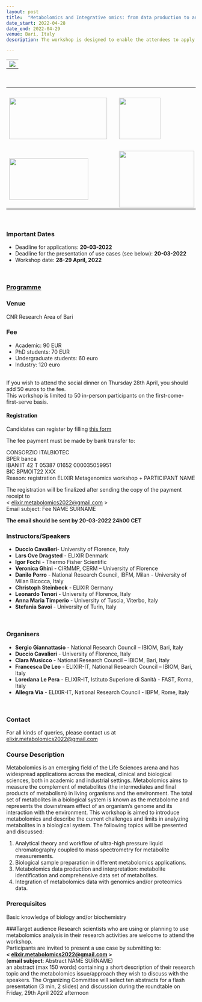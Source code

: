 ```yaml
---
layout: post
title:  "Metabolomics and Integrative omics: from data production to analysis <font color='green'>[open]</font>"
date_start: 2022-04-28
date_end: 2022-04-29   
venue: Bari, Italy
description: The workshop is designed to enable the attendees to apply metabolomics in a research-based context. We will focus both on experimental design and data analysis of different data sources integrated at the level of the metabolome. Attendees will engage into the design of a mass spectrometry-based metabolomics experiment with cutting-edge equipment and will gain an overview on the use of specific software platforms for metabolomics data mining. Special attention will be paid to the integration of metabolomics data with metagenomics, gene expression and proteomic data.

---
```

<table border="0">
<tr>
	<td><a href="https://elixir-iib-training.github.io/website/"><img src="../../../img/banner_metabolomics2022"></a>
	</td>	
</tr>
</table>

<br>

<table border="0">
        <tr>
        <td><a href="https://elixir-iib-training.github.io/website/"><img src="../../../img/logo_iib.png" height="110" width="260"></a>
        </td>
        <td width="30"></td>
        <td><a href="href="https://elixir-iib-training.github.io/website/"><img src="../../../img/Logo_IBIOM.png" height="110" width="110"></a>
        </td>
        <td width="10"></td>
        <td><a href=""><img src="../../../img/Logo_Thermofisher.png" height="160" width="200"></a>
        </td>
        </tr>
        <tr>
        <td><a href="https://elixir-europe.org/about-us/who-we-are/nodes/netherlands"><img src="../../../img/Logo_ELIXIR.jpeg" height="110" width="210"></a>
        </td>
        <td width="20"></td>
        <td><a href="https://www.eosc-life.eu/"><img src="../../../img/LogoCNRBiOmics.png" height="150" width="200"></a>
        </td>
        </tr>
        </table>
<br>

### Important Dates 
- Deadline for applications: **20-03-2022**
- Deadline for the presentation of use cases (see below): **20-03-2022**
- Workshop date: **28-29 April, 2022** 
<br>

### [Programme](https://bit.ly/programme_metabolomics2022)

### Venue
CNR Research Area of Bari <br>

### Fee
* Academic: 90 EUR
* PhD students: 70 EUR
* Undergraduate students: 60 euro
* Industry: 120 euro
<br>
If you wish to attend the social dinner on Thursday 28th April, you should add 50 euros to the fee.
<br>
This workshop is limited to 50 in-person participants on the first-come-first-serve basis.
<br>

#### Registration
Candidates can register by filling [this form](https://bit.ly/registration_form_metabolomics2022)

The fee payment must be made by bank transfer to:

CONSORZIO ITALBIOTEC <br>
BPER banca <br>
IBAN IT 42 T 05387 01652 000035059951 <br>
BIC BPMOIT22 XXX <br>
Reason: registration ELIXIR Metagenomics workshop + PARTICIPANT NAME <br>

The registration will be finalized after sending the copy of the payment receipt to <br> < elixir.metabolomics2022@gmail.com > <br>
Email subject: Fee NAME SURNAME

**The email should be sent by 20-03-2022 24h00 CET**

### Instructors/Speakers
- **Duccio Cavalieri**- University of Florence, Italy
- **Lars Ove Dragsted** - ELIXIR Denmark 
- **Igor Fochi** - Thermo Fisher Scientific
- **Veronica Ghini** - CIRMMP, CERM – University of Florence
- **Danilo Porro** - National Research Council, IBFM, Milan - University of Milan Bicocca, Italy 
- **Christoph Steinbeck** - ELIXIR Germany
- **Leonardo Tenori** - University of Florence, Italy
-  **Anna Maria Timperio** - University of Tuscia, Viterbo, Italy
- **Stefania Savoi** - University of Turin, Italy
<br>

### Organisers
- **Sergio Giannattasio** - National Research Council – IBIOM, Bari, Italy
- **Duccio Cavalieri** - University of Florence, Italy
- **Clara Musicco** - National Research Council – IBIOM, Bari, Italy
- **Francesca De Leo** - ELIXIR-IT, National Research Council – IBIOM, Bari, Italy
- **Loredana Le Pera** - ELIXIR-IT, Istituto Superiore di Sanità - FAST, Roma, Italy 
- **Allegra Via** - ELIXIR-IT, National Research Council - IBPM, Rome, Italy
<br>

### Contact
For all kinds of queries, please contact us at <elixir.metabolomics2022@gmail.com> 
<br>

### Course Description
Metabolomics is an emerging field of the Life Sciences arena and has widespread applications across the medical, clinical and biological sciences, both in academic and industrial settings. Metabolomics aims to measure the complement of metabolites (the intermediates and final products of metabolism) in living organisms and the environment. The total set of metabolites in a biological system is known as the metabolome and represents the downstream effect of an organism’s genome and its interaction with the environment.
This workshop is aimed to introduce metabolomics and describe the current challenges and limits in analyzing metabolites in a biological system. The following topics will be presented and discussed:
1.	Analytical theory and workflow of ultra-high pressure liquid chromatography coupled to mass spectrometry for metabolite measurements.
2.	Biological sample preparation in different metabolomics applications.
3.	Metabolomics data production and interpretation: metabolite identification and comprehensive data set of metabolites.
4.	Integration of metabolomics data with genomics and/or proteomics data.

### Prerequisites
Basic knowledge of biology and/or biochemistry
<br>

###Target audience
Research scientists who are using or planning to use metabolomics analysis in their research activities are welcome to attend the workshop. <br> 
Participants are invited to present a use case by submitting to: <br> **< elixir.metabolomics2022@gmail.com >** <br>
(**email subject**: Abstract NAME SURNAME) <br>
an abstract (max 150 words) containing a short description of their research topic and the metabolomics issue/approach they wish to discuss with the speakers. The Organizing Committee will select ten abstracts for a flash presentation (3 min, 2 slides) and discussion during the roundtable on Friday, 29th April 2022 afternoon <br>
<br> 
